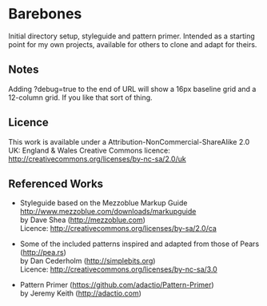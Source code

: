 # Barebones

Initial directory setup, styleguide and pattern primer. Intended as a starting point for my own projects, available for others to clone and adapt for theirs.

## Notes

Adding ?debug=true to the end of URL will show a 16px baseline grid and a 12-column grid. If you like that sort of thing.

## Licence

This work is available under a Attribution-NonCommercial-ShareAlike 2.0 UK: England & Wales Creative Commons licence:
<http://creativecommons.org/licenses/by-nc-sa/2.0/uk>

## Referenced Works

* Styleguide based on the Mezzoblue Markup Guide <http://www.mezzoblue.com/downloads/markupguide>  
  by Dave Shea (<http://mezzoblue.com>)  
  Licence: <http://creativecommons.org/licenses/by-sa/2.0/ca>

* Some of the included patterns inspired and adapted from those of Pears (<http://pea.rs>)  
  by Dan Cederholm (<http://simplebits.org>)  
  Licence: <http://creativecommons.org/licenses/by-nc-sa/3.0>

* Pattern Primer (<https://github.com/adactio/Pattern-Primer>)  
  by Jeremy Keith (<http://adactio.com>)